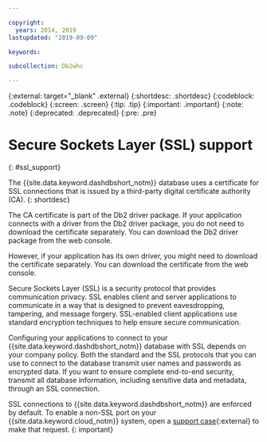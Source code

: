 ```yaml
---

copyright:
  years: 2014, 2019
lastupdated: "2019-09-09"

keywords:

subcollection: Db2whc

---
```


<!-- Attribute definitions --> 
{:external: target="_blank" .external}
{:shortdesc: .shortdesc}
{:codeblock: .codeblock}
{:screen: .screen}
{:tip: .tip}
{:important: .important}
{:note: .note}
{:deprecated: .deprecated}
{:pre: .pre}

# Secure Sockets Layer (SSL) support
{: #ssl_support}

The {{site.data.keyword.dashdbshort_notm}} database uses a certificate for SSL connections that is issued by a third-party digital certificate authority (CA). 
{: shortdesc}

The CA certificate is part of the Db2 driver package. If your application connects with a driver from the Db2 driver package, you do not need to download the certificate separately. You can download the Db2 driver package from the web console.

However, if your application has its own driver, you might need to download the certificate separately. You can download the certificate from the web console.

Secure Sockets Layer (SSL) is a security protocol that provides communication privacy. SSL enables client and server applications to communicate in a way that is designed to prevent eavesdropping, tampering, and message forgery. SSL-enabled client applications use standard encryption techniques to help ensure secure communication.

Configuring your applications to connect to your {{site.data.keyword.dashdbshort_notm}} database with SSL depends on your company policy. Both the standard and the SSL protocols that you can use to connect to the database transmit user names and passwords as encrypted data. If you want to ensure complete end-to-end security, transmit all database information, including sensitive data and metadata, through an SSL connection. 

SSL connections to {{site.data.keyword.dashdbshort_notm}} are enforced by default. To enable a non-SSL port on your {{site.data.keyword.cloud_notm}} system, open a [support case](https://cloud.ibm.com/unifiedsupport/cases/add){:external} to make that request.
{: important}



